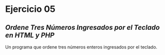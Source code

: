 # Ejercicio 05 
## _Ordene Tres Números Ingresados por el Teclado en HTML y PHP_
Un programa que ordene tres números enteros ingresados por el teclado.
